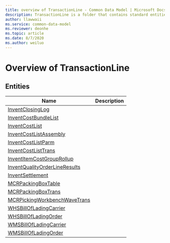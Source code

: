 ```yaml
---
title: overview of TransactionLine - Common Data Model | Microsoft Docs
description: TransactionLine is a folder that contains standard entities related to the Common Data Model.
author: llawwaii
ms.service: common-data-model
ms.reviewer: deonhe
ms.topic: article
ms.date: 8/7/2020
ms.author: weiluo
---
```


# Overview of TransactionLine


## Entities

|Name|Description|
|---|---|
|[InventClosingLog](InventClosingLog.md)||
|[InventCostBundleList](InventCostBundleList.md)||
|[InventCostList](InventCostList.md)||
|[InventCostListAssembly](InventCostListAssembly.md)||
|[InventCostListParm](InventCostListParm.md)||
|[InventCostListTrans](InventCostListTrans.md)||
|[InventItemCostGroupRollup](InventItemCostGroupRollup.md)||
|[InventQualityOrderLineResults](InventQualityOrderLineResults.md)||
|[InventSettlement](InventSettlement.md)||
|[MCRPackingBoxTable](MCRPackingBoxTable.md)||
|[MCRPackingBoxTrans](MCRPackingBoxTrans.md)||
|[MCRPickingWorkbenchWaveTrans](MCRPickingWorkbenchWaveTrans.md)||
|[WHSBillOfLadingCarrier](WHSBillOfLadingCarrier.md)||
|[WHSBillOfLadingOrder](WHSBillOfLadingOrder.md)||
|[WMSBillOfLadingCarrier](WMSBillOfLadingCarrier.md)||
|[WMSBillOfLadingOrder](WMSBillOfLadingOrder.md)||
